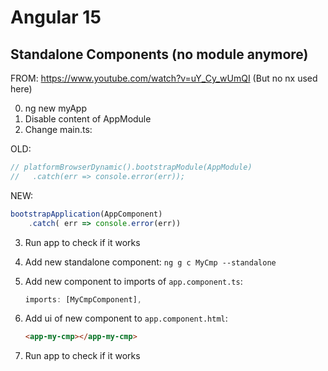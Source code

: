 # Angular 15

## Standalone Components (no module anymore)

FROM: https://www.youtube.com/watch?v=uY_Cy_wUmQI
(But no nx used here)

0. ng new myApp
1. Disable content of AppModule
2. Change main.ts:

OLD:

```typescript
// platformBrowserDynamic().bootstrapModule(AppModule)
//   .catch(err => console.error(err));
```

NEW:

```typescript
bootstrapApplication(AppComponent)
    .catch( err => console.error(err))
```

3. Run app to check if it works
4. Add new standalone component: `ng g c MyCmp --standalone`
5. Add new component to imports of `app.component.ts`:

    ```typescript
    imports: [MyCmpComponent],
    ```

6. Add ui of new component to `app.component.html`:

    ```html
    <app-my-cmp></app-my-cmp>
    ```

7. Run app to check if it works
